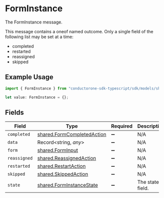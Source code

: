 # FormInstance

The FormInstance message.

This message contains a oneof named outcome. Only a single field of the following list may be set at a time:
  - completed
  - restarted
  - reassigned
  - skipped


## Example Usage

```typescript
import { FormInstance } from "conductorone-sdk-typescript/sdk/models/shared";

let value: FormInstance = {};
```

## Fields

| Field                                                                           | Type                                                                            | Required                                                                        | Description                                                                     |
| ------------------------------------------------------------------------------- | ------------------------------------------------------------------------------- | ------------------------------------------------------------------------------- | ------------------------------------------------------------------------------- |
| `completed`                                                                     | [shared.FormCompletedAction](../../../sdk/models/shared/formcompletedaction.md) | :heavy_minus_sign:                                                              | N/A                                                                             |
| `data`                                                                          | Record<string, *any*>                                                           | :heavy_minus_sign:                                                              | N/A                                                                             |
| `form`                                                                          | [shared.FormInput](../../../sdk/models/shared/forminput.md)                     | :heavy_minus_sign:                                                              | N/A                                                                             |
| `reassigned`                                                                    | [shared.ReassignedAction](../../../sdk/models/shared/reassignedaction.md)       | :heavy_minus_sign:                                                              | N/A                                                                             |
| `restarted`                                                                     | [shared.RestartAction](../../../sdk/models/shared/restartaction.md)             | :heavy_minus_sign:                                                              | N/A                                                                             |
| `skipped`                                                                       | [shared.SkippedAction](../../../sdk/models/shared/skippedaction.md)             | :heavy_minus_sign:                                                              | N/A                                                                             |
| `state`                                                                         | [shared.FormInstanceState](../../../sdk/models/shared/forminstancestate.md)     | :heavy_minus_sign:                                                              | The state field.                                                                |